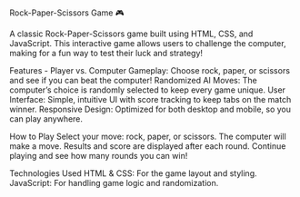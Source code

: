 Rock-Paper-Scissors Game 🎮

A classic Rock-Paper-Scissors game built using HTML, CSS, and JavaScript. This interactive game allows users to challenge the computer, making for a fun way to test their luck and strategy!


Features - 
Player vs. Computer Gameplay: Choose rock, paper, or scissors and see if you can beat the computer!
Randomized AI Moves: The computer’s choice is randomly selected to keep every game unique.
User Interface: Simple, intuitive UI with score tracking to keep tabs on the match winner.
Responsive Design: Optimized for both desktop and mobile, so you can play anywhere.


How to Play
Select your move: rock, paper, or scissors.
The computer will make a move.
Results and score are displayed after each round.
Continue playing and see how many rounds you can win!


Technologies Used
HTML & CSS: For the game layout and styling.
JavaScript: For handling game logic and randomization.

